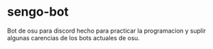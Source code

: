 # sengo-bot
Bot de osu para discord hecho para practicar la programacion y suplir algunas carencias de los bots actuales de osu.
